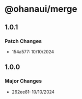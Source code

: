 # @ohanaui/merge

## 1.0.1

### Patch Changes

- 154a577: 10/10/2024

## 1.0.0

### Major Changes

- 262ee81: 10/10/2024
